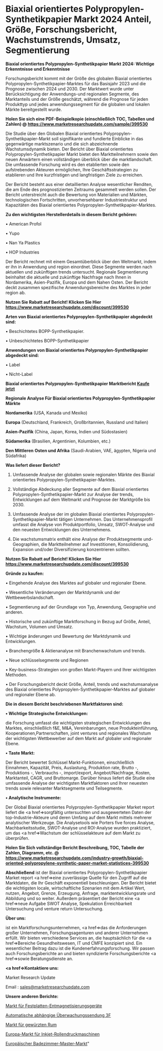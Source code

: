 # Biaxial orientiertes Polypropylen-Synthetikpapier Markt 2024 Anteil, Größe, Forschungsbericht, Wachstumstrends, Umsatz, Segmentierung

<strong>Biaxial orientiertes Polypropylen-Synthetikpapier Markt 2024: Wichtige Erkenntnisse und Erkenntnisse</strong>

Forschungsbericht kommt mit der Größe des globalen Biaxial orientiertes Polypropylen-Synthetikpapier-Marktes für das Basisjahr 2023 und die Prognose zwischen 2024 und 2030. Der Marktwert wurde unter Berücksichtigung der Anwendungs-und regionalen Segmente, des Marktanteils und der Größe geschätzt, während die Prognose für jeden Produkttyp und jedes anwendungssegment für die globalen und lokalen Märkte bereitgestellt wurde.

<strong>Holen Sie sich eine PDF-Beispielkopie (einschließlich TOC, Tabellen und Zahlen) @
</strong><strong><a href=https://www.marketresearchupdate.com/sample/399530><strong>https://www.marketresearchupdate.com/sample/399530</u></font></a></strong></strong>

Die Studie über den Globalen Biaxial orientiertes Polypropylen-Synthetikpapier-Markt soll signifikante und fundierte Einblicke in das gegenwärtige marktszenario und die sich abzeichnende Wachstumsdynamik bieten. Der Bericht über Biaxial orientiertes Polypropylen-Synthetikpapier Markt bietet den Marktteilnehmern sowie den neuen Anwärtern einen vollständigen überblick über die marktlandschaft. Die umfassende Forschung wird es den etablierten sowie den aufstrebenden Akteuren ermöglichen, Ihre Geschäftsstrategien zu etablieren und Ihre kurzfristigen und langfristigen Ziele zu erreichen.

Der Bericht besteht aus einer detaillierten Analyse wesentlicher Renditen, die am Ende des prognostizierten Zeitraums gesammelt werden sollen. Der Bericht unterstreicht auch die Bewertung von Materialien und Märkten, technologischen Fortschritten, unvorhersehbarer Industriestruktur und Kapazitäten des Biaxial orientiertes Polypropylen-Synthetikpapier-Marktes.

<strong>Zu den wichtigsten Herstellerdetails in diesem Bericht gehören:</strong>

• American Profol

• Yupo

• Nan Ya Plastics

• HOP Industries

Der Bericht rechnet mit einem Gesamtüberblick über den Weltmarkt, indem er ihn in Anwendung und region einordnet. Diese Segmente werden nach aktuellen und zukünftigen trends untersucht. Regionale Segmentierung beinhaltet die aktuelle und zukünftige Nachfrage nach Ihnen in Nordamerika, Asien-Pazifik, Europa und dem Nahen Osten. Der Bericht deckt zusammen spezifische Anwendungsbereiche des Marktes in jeder region ab.

<strong>Nutzen Sie Rabatt auf Bericht! Klicken Sie Hier
</strong><strong><a href=https://www.marketresearchupdate.com/discount/399530>https://www.marketresearchupdate.com/discount/399530</b></u></font></strong></a>

<strong>Arten von Biaxial orientiertes Polypropylen-Synthetikpapier abgedeckt sind:</strong>

• Beschichtetes BOPP-Synthetikpapier.

• Unbeschichtetes BOPP-Synthetikpapier

<strong>Anwendungen von Biaxial orientiertes Polypropylen-Synthetikpapier abgedeckt sind:</strong>

• Label

• Nicht-Label

<strong>Biaxial orientiertes Polypropylen-Synthetikpapier Marktbericht <a href=https://www.marketresearchupdate.com/buynow/399530>Kaufe jetzt</a></strong>

<strong>Regionale Analyse Für Biaxial orientiertes Polypropylen-Synthetikpapier Märkte</strong>

<strong>Nordamerika</strong> (USA, Kanada und Mexiko)

<strong>Europa</strong> (Deutschland, Frankreich, Großbritannien, Russland und Italien)

<strong>Asien-Pazifik</strong> (China, Japan, Korea, Indien und Südostasien)

<strong>Südamerika</strong> (Brasilien, Argentinien, Kolumbien, etc.)

<strong>Den Mittleren</strong> <strong>Osten und Afrika</strong> (Saudi-Arabien, VAE, ägypten, Nigeria und Südafrika)

<strong>Was liefert dieser Bericht?</strong>

1. Umfassende Analyse der globalen sowie regionalen Märkte des Biaxial orientiertes Polypropylen-Synthetikpapier-Marktes.

2. Vollständige Abdeckung aller Segmente auf dem Biaxial orientiertes Polypropylen-Synthetikpapier-Markt zur Analyse der trends, Entwicklungen auf dem Weltmarkt und Prognose der Marktgröße bis 2030.

3. Umfassende Analyse der im globalen Biaxial orientiertes Polypropylen-Synthetikpapier-Markt tätigen Unternehmen. Das Unternehmensprofil umfasst die Analyse von Produktportfolio, Umsatz, SWOT-Analyse und den neuesten Entwicklungen des Unternehmens.

4. Die wachstumsmatrix enthält eine Analyse der Produktsegmente und-Geographien, die Marktteilnehmer auf Investitionen, Konsolidierung, Expansion und/oder Diversifizierung konzentrieren sollten.

<strong>Nutzen Sie Rabatt auf Bericht! Klicken Sie Hier
</strong><strong><a href=https://www.marketresearchupdate.com/discount/399530>https://www.marketresearchupdate.com/discount/399530</b></u></font></strong></a>

<strong>Gründe zu kaufen:</strong>

• Eingehende Analyse des Marktes auf globaler und regionaler Ebene.

• Wesentliche Veränderungen der Marktdynamik und der Wettbewerbslandschaft.

• Segmentierung auf der Grundlage von Typ, Anwendung, Geographie und anderen.

• Historische und zukünftige Marktforschung in Bezug auf Größe, Anteil, Wachstum, Volumen und Umsatz.

• Wichtige änderungen und Bewertung der Marktdynamik und Entwicklungen.

• Branchengröße &amp; Aktienanalyse mit Branchenwachstum und trends.

• Neue schlüsselsegmente und Regionen

• Key-business-Strategien von großen Markt-Playern und Ihrer wichtigsten Methoden.

• Der Forschungsbericht deckt Größe, Anteil, trends und wachstumsanalyse des Biaxial orientiertes Polypropylen-Synthetikpapier-Marktes auf globaler und regionaler Ebene ab.

<strong>Die in diesem Bericht beschriebenen Marktfaktoren sind:</strong>

<strong>• Wichtige Strategische Entwicklungen:</strong>

die Forschung umfasst die wichtigsten strategischen Entwicklungen des Marktes, einschließlich f&amp;E, M&amp;A, Vereinbarungen, neue Produkteinführung, Kooperationen,Partnerschaften, joint ventures und regionales Wachstum der wichtigsten Wettbewerber auf dem Markt auf globaler und regionaler Ebene.

<strong>• Taste Markt:</strong>

Der Bericht bewertet Schlüssel Markt-Funktionen, einschließlich Einnahmen, Kapazität, Preis, Auslastung, Produktion rate, Brutto -, Produktions -, Verbrauchs -, import/export, Angebot/Nachfrage, Kosten, Marktanteil, CAGR, und Bruttomarge. Darüber hinaus liefert die Studie eine umfassende Analyse der wichtigsten Marktfaktoren und Ihrer neuesten trends sowie relevanter Marktsegmente und Teilsegmente.

<strong>• Analytische Instrumente:</strong>

Der Global Biaxial orientiertes Polypropylen-Synthetikpapier Market report liefert die <a href=>sorgf</a>ältig untersuchten und ausgewerteten Daten der top-Industrie-Akteure und deren Umfang auf dem Markt mittels mehrerer analytischer Werkzeuge. Die Analysetools wie Porters five forces Analyse, Machbarkeitsstudie, SWOT-Analyse und ROI-Analyse wurden praktiziert, um das <a href=>Wachstum</a> der schlüsselakteure auf dem Markt zu überprüfen.

<strong>Holen Sie Sich vollständige Bericht Beschreibung, TOC, Tabelle der Zahlen, Diagramm, etc. @ </strong><strong><a href=https://www.marketresearchupdate.com/industry-growth/biaxial-oriented-polypropylene-synthetic-paper-market-statistices-399530>https://www.marketresearchupdate.com/industry-growth/biaxial-oriented-polypropylene-synthetic-paper-market-statistices-399530</a></font></strong>

<strong>Abschließend</strong> ist der Biaxial orientiertes Polypropylen-Synthetikpapier Market report <a href=>eine</a> zuverlässige Quelle für den Zugriff auf die Marktdaten, die Ihr Geschäft exponentiell beschleunigen. Der Bericht bietet die wichtigsten locale, wirtschaftliche Szenarien mit dem Artikel Wert, nutzen, Angebot, Grenze, Erzeugung, Anfrage, marktentwicklungsrate und Abbildung und so weiter. Außerdem präsentiert der Bericht eine <a href=>neue</a> Aufgabe SWOT Analyse, Spekulation Erreichbarkeit Untersuchung und venture return Untersuchung.

<strong>Über uns:</strong>

 ist ein Marktforschungsunternehmen, <a href=>das</a> die Anforderungen großer Unternehmen, Forschungsagenturen und anderer Unternehmen erfüllt. Wir bieten verschiedene Services an, die hauptsächlich für die <a href=>Bereiche</a> Gesundheitswesen, IT und CMFE konzipiert sind. Ein wesentlicher Beitrag dazu ist die Kundenerfahrungsforschung. Wir passen auch Forschungsberichte an und bieten syndizierte Forschungsberichte <a href=>sowie</a> Beratungsdienste an.

<strong><a href=>Kontaktiere uns:</a></strong>

Market Research Update

Email : sales@marketresearchupdate.com

<strong>Unsere anderen Berichte:</strong>

<a href=https://www.linkedin.com/pulse/hard-drive-degausser-market-size-growth-set-surge>Markt für Festplatten-Entmagnetisierungsgeräte</a>

<a href=https://www.linkedin.com/pulse/automatic-dependent-surveillance-broadcast-3f>Automatische abhängige Überwachungssendung 3F</a>

<a href=https://www.linkedin.com/pulse/spiced-rum-market-outlooks-2023-size-shares>Markt für gewürzten Rum</a>

<a href=https://www.linkedin.com/pulse/europe-production-inkjet-web-presses-market-size-growth>Europa-Markt für Inkjet-Rollendruckmaschinen</a>

<a href=https://www.linkedin.com/pulse/europe-bathroom-master-market-2023-data-analysis>Europäischer Badezimmer-Master-Markt</a>"
